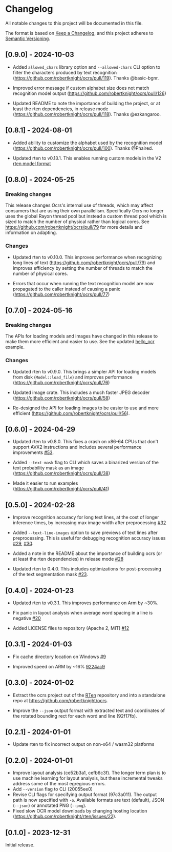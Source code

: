# Changelog

All notable changes to this project will be documented in this file.

The format is based on [Keep a Changelog](https://keepachangelog.com/en/1.0.0/),
and this project adheres to [Semantic Versioning](https://semver.org/spec/v2.0.0.html).

## [0.9.0] - 2024-10-03

- Added `allowed_chars` library option and `--allowed-chars` CLI option to
  filter the characters produced by text recognition
  (https://github.com/robertknight/ocrs/pull/119). Thanks @basic-bgnr.

- Improved error message if custom alphabet size does not match recognition
  model output (https://github.com/robertknight/ocrs/pull/126)

- Updated README to note the importance of building the project, or at least the
  rten dependencies, in release mode
  (https://github.com/robertknight/ocrs/pull/118). Thanks @ezkangaroo.

## [0.8.1] - 2024-08-01

- Added ability to customize the alphabet used by the recognition model
  (https://github.com/robertknight/ocrs/pull/100). Thanks @Phaired.

- Updated rten to v0.13.1. This enables running custom models in the V2
  [rten model format](https://github.com/robertknight/rten/blob/main/docs/rten-file-format.md)

## [0.8.0] - 2024-05-25

### Breaking changes

This release changes Ocrs's internal use of threads, which may affect consumers
that are using their own parallelism. Specifically Ocrs no longer uses the
global Rayon thread pool but instead a custom thread pool which is sized to
match the number of physical rather than logical cores. See
https://github.com/robertknight/ocrs/pull/79 for more details and information on
adapting.

### Changes

- Updated rten to v0.10.0. This improves performance when recognizing long lines
  of text (https://github.com/robertknight/ocrs/pull/79) and improves efficiency
  by setting the number of threads to match the number of physical cores.

- Errors that occur when running the text recognition model are now propagated
  to the caller instead of causing a panic (https://github.com/robertknight/ocrs/pull/77)

## [0.7.0] - 2024-05-16

### Breaking changes

The APIs for loading models and images have changed in this release to make them
more efficient and easier to use. See the updated
[hello_ocr](https://github.com/robertknight/ocrs/blob/main/ocrs/examples/hello_ocr.rs)
example.

### Changes

 - Updated rten to v0.9.0. This brings a simpler API for loading models from
   disk (`Model::load_file`) and improves performance
   (https://github.com/robertknight/ocrs/pull/76)

 - Updated image crate. This includes a much faster JPEG decoder
   (https://github.com/robertknight/ocrs/pull/58)

 - Re-designed the API for loading images to be easier to use and more
   efficient (https://github.com/robertknight/ocrs/pull/56).

## [0.6.0] - 2024-04-29

 - Updated rten to v0.8.0. This fixes a crash on x86-64 CPUs that don't support
   AVX2 instructions and includes several performance improvements
   [#53](https://github.com/robertknight/ocrs/pull/53).

 - Added `--text-mask` flag to CLI which saves a binarized version of the text
   probability mask as an image (https://github.com/robertknight/ocrs/pull/38)

 - Made it easier to run examples (https://github.com/robertknight/ocrs/pull/41)

## [0.5.0] - 2024-02-28

 - Improve recognition accuracy for long text lines, at the cost of longer
   inference times, by increasing max image width after preprocessing
   [#32](https://github.com/robertknight/ocrs/pull/32)

 - Added `--text-line-images` option to save previews of text lines after
   preprocessing. This is useful for debugging recognition accuracy issues
   [#29](https://github.com/robertknight/ocrs/pull/29),
   [#30](https://github.com/robertknight/ocrs/pull/30).

 - Added a note in the README about the importance of building ocrs (or at least
   the rten dependencies) in release mode
   [#28](https://github.com/robertknight/ocrs/pull/28)

 - Updated rten to 0.4.0. This includes optimizations for post-processing of
   the text segmentation mask [#23](https://github.com/robertknight/ocrs/pull/23).

## [0.4.0] - 2024-01-23

 - Updated rten to v0.3.1. This improves performance on Arm by ~30%.

 - Fix panic in layout analysis when average word spacing in a line is negative
   [#20](https://github.com/robertknight/ocrs/pull/20)

 - Added LICENSE files to repository (Apache 2, MIT)
   [#12](https://github.com/robertknight/ocrs/pull/12)

## [0.3.1] - 2024-01-03

 - Fix cache directory location on Windows [#9](https://github.com/robertknight/ocrs/pull/9)

 - Improved speed on ARM by ~16% [9224ac9](https://github.com/robertknight/ocrs/commit/9224ac9)

## [0.3.0] - 2024-01-02

 - Extract the ocrs project out of the [RTen](https://github.com/robertknight/rten)
   repository and into a standalone repo at https://github.com/robertknight/ocrs.

 - Improve the `--json` output format with extracted text and coordinates of
   the rotated bounding rect for each word and line (92f17fb).

## [0.2.1] - 2024-01-01

 - Update rten to fix incorrect output on non-x64 / wasm32 platforms

## [0.2.0] - 2024-01-01

 - Improve layout analysis (ce52b3a1, cefb6c3f). The longer term plan is to use
   machine learning for layout analysis, but these incremental tweaks address
   some of the most egregious errors.
 - Add `--version` flag to CLI (20055ee0)
 - Revise CLI flags for specifying output format (97c3a011). The output path
   is now specified with `-o`. Available formats are text (default), JSON
   (`--json`) or annotated PNG (`--png`).
 - Fixed slow OCR model downloads by changing hosting location
   (https://github.com/robertknight/rten/issues/22).

## [0.1.0] - 2023-12-31

Initial release.
